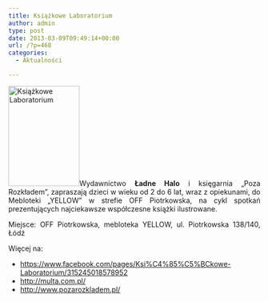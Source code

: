 ```yaml
---
title: Książkowe Laboratorium
author: admin
type: post
date: 2013-03-09T09:49:14+00:00
url: /?p=468
categories:
  - Aktualności

---
```

<p style="text-align: justify;">
  <a href="http://www.ibby.pl/wp-content/uploads/2013/03/kl_plakat.jpg" rel="lightbox[468]"><img class="alignleft size-medium wp-image-469" alt="Książkowe Laboratorium" src="http://www.ibby.pl/wp-content/uploads/2013/03/kl_plakat-142x200.jpg" width="142" height="200" srcset="http://www.ibby.pl/wp-content/uploads/2013/03/kl_plakat-142x200.jpg 142w, http://www.ibby.pl/wp-content/uploads/2013/03/kl_plakat-71x100.jpg 71w, http://www.ibby.pl/wp-content/uploads/2013/03/kl_plakat.jpg 428w" sizes="(max-width: 142px) 100vw, 142px" /></a>Wydawnictwo <strong>Ładne Halo</strong> i księgarnia &#8222;Poza Rozkładem&#8221;, zapraszają dzieci w wieku od 2 do 6 lat, wraz z opiekunami, do Mebloteki &#8222;YELLOW&#8221; w strefie OFF Piotrkowska, na cykl spotkań prezentujących najciekawsze współczesne książki ilustrowane.
</p>

<p style="text-align: justify;">
  Miejsce: OFF Piotrkowska, mebloteka YELLOW, ul. Piotrkowska 138/140, Łódź
</p>

<p style="text-align: justify;">
  Więcej na:
</p>

  * <div style="text-align: justify;">
      <a href="https://www.facebook.com/pages/Ksi%C4%85%C5%BCkowe-Laboratorium/315245018578952">https://www.facebook.com/pages/Ksi%C4%85%C5%BCkowe-Laboratorium/315245018578952</a>
    </div>

  * <div style="text-align: justify;">
      <a href="http://multa.com.pl/">http://multa.com.pl/</a>
    </div>

  * <div style="text-align: justify;">
      <a href="http://www.pozarozkladem.pl/">http://www.pozarozkladem.pl/</a>
    </div>